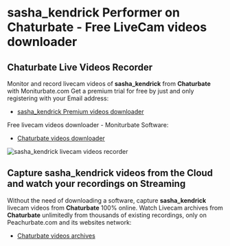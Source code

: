 # sasha_kendrick Performer on Chaturbate - Free LiveCam videos downloader

## Chaturbate Live Videos Recorder

Monitor and record livecam videos of **sasha_kendrick** from **Chaturbate** with Moniturbate.com
Get a premium trial for free by just and only registering with your Email address:
* [sasha_kendrick Premium videos downloader](https://moniturbate.com/request-demo-licence-key.html)

Free livecam videos downloader - Moniturbate Software:
* [Chaturbate videos downloader](https://moniturbate.com/moniturbate-download-software.html)

![sasha_kendrick livecam videos recorder](https://peachurnet.com/templates/moniturbate-software.png)


## Capture sasha_kendrick videos from the Cloud and watch your recordings on Streaming

Without the need of downloading a software, capture **sasha_kendrick** livecam videos from **Chaturbate** 100% online.
Watch Livecam archives from **Chaturbate** unlimitedly from thousands of existing recordings, only on Peachurbate.com and its websites network:
* [Chaturbate videos archives](https://peachurnet.com/)